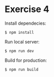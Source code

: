 # Exercise 4

Install dependecies:

```
$ npm install
```

Run local server:

```
$ npm run dev
```

Build for production:

```
$ npm run build
```
